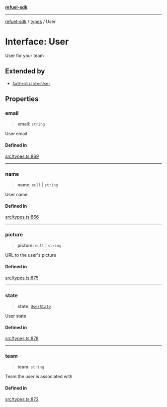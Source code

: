 [**refuel-sdk**](../../README.md)

***

[refuel-sdk](../../modules.md) / [types](../README.md) / User

# Interface: User

User for your team

## Extended by

- [`AuthenticatedUser`](AuthenticatedUser.md)

## Properties

### email

> **email**: `string`

User email

#### Defined in

[src/types.ts:869](https://github.com/refuel-ai/refuel-sdk/blob/992e715e614e75caa11e039ae8b03c5366ed7bea/src/types.ts#L869)

***

### name

> **name**: `null` \| `string`

User name

#### Defined in

[src/types.ts:866](https://github.com/refuel-ai/refuel-sdk/blob/992e715e614e75caa11e039ae8b03c5366ed7bea/src/types.ts#L866)

***

### picture

> **picture**: `null` \| `string`

URL to the user's picture

#### Defined in

[src/types.ts:875](https://github.com/refuel-ai/refuel-sdk/blob/992e715e614e75caa11e039ae8b03c5366ed7bea/src/types.ts#L875)

***

### state

> **state**: [`UserState`](../enumerations/UserState.md)

User state

#### Defined in

[src/types.ts:878](https://github.com/refuel-ai/refuel-sdk/blob/992e715e614e75caa11e039ae8b03c5366ed7bea/src/types.ts#L878)

***

### team

> **team**: `string`

Team the user is associated with

#### Defined in

[src/types.ts:872](https://github.com/refuel-ai/refuel-sdk/blob/992e715e614e75caa11e039ae8b03c5366ed7bea/src/types.ts#L872)
